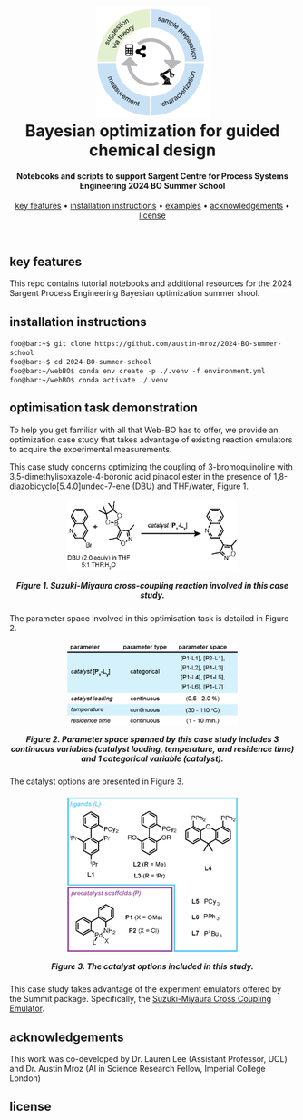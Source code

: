 
<h1 align="center">
    <br>
    <img src="./imgs/loop.png" alt="Web-BO" width="200">
    <br>
    Bayesian optimization for guided chemical design
    <br>
</h1>

<h4 align="center">Notebooks and scripts to support Sargent Centre for Process Systems Engineering 2024 BO Summer School</h4>

<p align="center">
    <a href="#key-features">key features</a> •
    <a href="#installation-instructions">installation instructions</a> •
    <a href="#examples">examples</a> •
    <a href="#acknowledgements">acknowledgements</a> •
    <a href="#license">license</a>
</p>

<br>

## key features

This repo contains tutorial notebooks and additional resources for the 2024 Sargent Process Engineering Bayesian optimization summer shool.

## installation instructions

```console
foo@bar:~$ git clone https://github.com/austin-mroz/2024-BO-summer-school
foo@bar:~$ cd 2024-BO-summer-school
foo@bar:~/webBO$ conda env create -p ./.venv -f environment.yml
foo@bar:~/webBO$ conda activate ./.venv
```

## optimisation task demonstration

To help you get familiar with all that Web-BO has to offer, we provide an optimization case study that takes advantage of existing reaction emulators to acquire the experimental measurements.

This case study concerns optimizing the coupling of 3-bromoquinoline with
3,5-dimethylisoxazole-4-boronic acid pinacol ester in the presence of
1,8-diazobicyclo[5.4.0]undec-7-ene (DBU) and THF/water, Figure 1.

<h5 align="center">
<img src="./imgs/reizman_reaction.png"
    class="img-fluid" width="300">

Figure 1. Suzuki-Miyaura cross-coupling reaction involved in this case study.
</h5>
The parameter space involved in this optimisation task is detailed in Figure 2.

<h5 align="center">
<img src="./imgs/parameter_space.png" class="img-fluid" width="300">

Figure 2. Parameter space spanned by this
case study includes 3 continuous variables (catalyst loading, temperature,
and residence time) and 1 categorical variable (catalyst).
</h5>
The catalyst options are presented in Figure 3.

<h5 align="center">
<img src="./imgs/catalyst_options.png" class="img-fluid" width="300">

Figure 3. The catalyst options included in
this study.

</h5>

This case study takes advantage of the experiment emulators offered by the <a    zhref="https://github.com/sustainable-processes/summit" class="tooltip-test" title="Tooltip">Summit</a> package. Specifically, the <a href="https://gosummit.readthedocs.io/en/latest/experiments_benchmarks/implemented_benchmarks.html#cross-coupling-emulator-benchmarks" class="tooltip-test" title="Tooltip">Suzuki-Miyaura Cross Coupling Emulator</a>.

## acknowledgements
This work was co-developed by Dr. Lauren Lee (Assistant Professor, UCL) and Dr. Austin Mroz (AI in Science Research Fellow, Imperial College London)

## license
